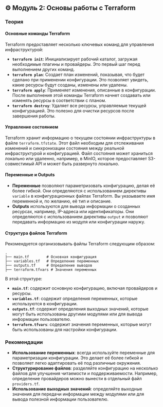 ## ⚙️ Модуль 2: Основы работы с Terraform

### Теория

#### Основные команды Terraform

Terraform предоставляет несколько ключевых команд для управления инфраструктурой:

* **`terraform init`**: Инициализирует рабочий каталог, загружая необходимые плагины и провайдеры. Это первый шаг перед выполнением других команд.
* **`terraform plan`**: Создает план изменений, показывая, что будет сделано при применении конфигурации. Это позволяет увидеть, какие ресурсы будут созданы, изменены или удалены.
* **`terraform apply`**: Применяет изменения, описанные в конфигурации. После выполнения этой команды Terraform начнет создавать или изменять ресурсы в соответствии с планом.
* **`terraform destroy`**: Удаляет все ресурсы, управляемые текущей конфигурацией. Это полезно для очистки ресурсов после завершения работы.

#### Управление состоянием

Terraform хранит информацию о текущем состоянии инфраструктуры в файле `terraform.tfstate`. Этот файл необходим для отслеживания изменений и синхронизации состояния между реальной инфраструктурой и конфигурацией. Файл состояния может храниться локально или удаленно, например, в MinIO, которое предоставляет S3-совместимый API и может быть развернуто локально.

#### Переменные и Outputs

* **Переменные** позволяют параметризовать конфигурацию, делая её более гибкой. Они определяются с использованием директивы `variable` в конфигурационных файлах Terraform. Вы указываете имя переменной и, по желанию, её тип и описание.
* **Outputs** используются для вывода информации о созданных ресурсах, например, IP-адреса или идентификаторы. Они определяются с использованием директивы `output` и позволяют передавать информацию из модуля или конфигурации наружу.

#### Структура файлов Terraform

Рекомендуется организовывать файлы Terraform следующим образом:

```
.
├── main.tf        # Основная конфигурация
├── variables.tf   # Определение переменных
├── outputs.tf     # Определение выводов
├── terraform.tfvars # Значения переменных
```

В этой структуре:

* **`main.tf`**: содержит основную конфигурацию, включая провайдеров и ресурсы.
* **`variables.tf`**: содержит определения переменных, которые используются в конфигурации.
* **`outputs.tf`**: содержит определения выходных значений, которые могут быть использованы другими модулями или для вывода информации пользователю.
* **`terraform.tfvars`**: содержит значения переменных, которые могут быть использованы для настройки конфигурации.

### Рекомендации

* **Использование переменных**: всегда используйте переменные для параметризации конфигурации. Это делает её более гибкой и позволяет легко адаптировать её под различные окружения.
* **Структурирование файлов**: разделяйте конфигурацию на несколько файлов для улучшения читаемости и поддерживаемости. Например, определение провайдеров можно вынести в отдельный файл `providers.tf`.
* **Использование выходных значений**: определяйте выходные значения для передачи информации между модулями или для вывода полезной информации пользователю.

